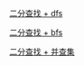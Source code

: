 [二分查找 + dfs](https://github.com/HUST-WZY/AlgsWithRiceWine/blob/main/Backtrack/DFS/778.%20%E6%B0%B4%E4%BD%8D%E4%B8%8A%E5%8D%87%E7%9A%84%E6%B3%B3%E6%B1%A0%E4%B8%AD%E6%B8%B8%E6%B3%B3.md)


[二分查找 + bfs](https://github.com/HUST-WZY/AlgsWithRiceWine/blob/main/Backtrack/BFS/778.%20%E6%B0%B4%E4%BD%8D%E4%B8%8A%E5%8D%87%E7%9A%84%E6%B3%B3%E6%B1%A0%E4%B8%AD%E6%B8%B8%E6%B3%B3.md)


[二分查找 + 并查集](https://github.com/HUST-WZY/AlgsWithRiceWine/blob/main/UnionFind/778.%20%E6%B0%B4%E4%BD%8D%E4%B8%8A%E5%8D%87%E7%9A%84%E6%B3%B3%E6%B1%A0%E4%B8%AD%E6%B8%B8%E6%B3%B3.md)
